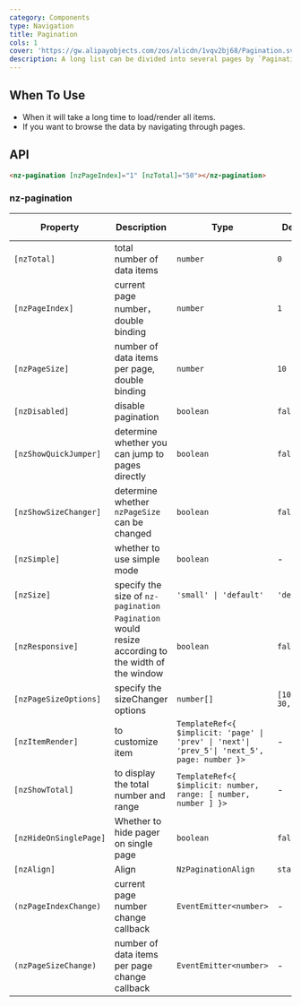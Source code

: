 ```yaml
---
category: Components
type: Navigation
title: Pagination
cols: 1
cover: 'https://gw.alipayobjects.com/zos/alicdn/1vqv2bj68/Pagination.svg'
description: A long list can be divided into several pages by `Pagination`, and only one page will be loaded at a time.
---
```


## When To Use

- When it will take a long time to load/render all items.
- If you want to browse the data by navigating through pages.

## API

```html
<nz-pagination [nzPageIndex]="1" [nzTotal]="50"></nz-pagination>
```

### nz-pagination

| Property               | Description                                                    | Type                                                                                         | Default            | Global Config | Version |
| ---------------------- | -------------------------------------------------------------- | -------------------------------------------------------------------------------------------- | ------------------ | ------------- | ------- |
| `[nzTotal]`            | total number of data items                                     | `number`                                                                                     | `0`                | -             |
| `[nzPageIndex]`        | current page number，double binding                            | `number`                                                                                     | `1`                | -             |
| `[nzPageSize]`         | number of data items per page, double binding                  | `number`                                                                                     | `10`               | -             |
| `[nzDisabled]`         | disable pagination                                             | `boolean`                                                                                    | `false`            | -             |
| `[nzShowQuickJumper]`  | determine whether you can jump to pages directly               | `boolean`                                                                                    | `false`            | ✅            |
| `[nzShowSizeChanger]`  | determine whether `nzPageSize` can be changed                  | `boolean`                                                                                    | `false`            | ✅            |
| `[nzSimple]`           | whether to use simple mode                                     | `boolean`                                                                                    | -                  | ✅            |
| `[nzSize]`             | specify the size of `nz-pagination`                            | `'small' \| 'default'`                                                                       | `'default'`        | ✅            |
| `[nzResponsive]`       | `Pagination` would resize according to the width of the window | `boolean`                                                                                    | `false`            | -             |
| `[nzPageSizeOptions]`  | specify the sizeChanger options                                | `number[]`                                                                                   | `[10, 20, 30, 40]` | ✅            |
| `[nzItemRender]`       | to customize item                                              | `TemplateRef<{ $implicit: 'page' \| 'prev' \| 'next'\| 'prev_5'\| 'next_5', page: number }>` | -                  | -             |
| `[nzShowTotal]`        | to display the total number and range                          | `TemplateRef<{ $implicit: number, range: [ number, number ] }>`                              | -                  | -             |
| `[nzHideOnSinglePage]` | Whether to hide pager on single page                           | `boolean`                                                                                    | `false`            | -             |
| `[nzAlign]`            | Align                                                          | `NzPaginationAlign`                                                                          | `start`            | -             | 20.4.0  |
| `(nzPageIndexChange)`  | current page number change callback                            | `EventEmitter<number>`                                                                       | -                  | -             |
| `(nzPageSizeChange)`   | number of data items per page change callback                  | `EventEmitter<number>`                                                                       | -                  | -             |
